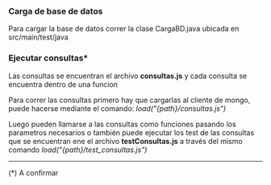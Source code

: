### Carga de base de datos
Para cargar la base de datos correr la clase CargaBD.java ubicada en src/main/test/java

### Ejecutar consultas*
Las consultas se encuentran el archivo **consultas.js** y cada consulta se encuentra dentro de una funcion
  
Para correr las consultas primero hay que cargarlas al cliente de mongo, puede hacerse mediante el comando: _load("{path}/consultas.js")_
  
Luego pueden llamarse a las consultas como funciones pasando los parametros necesarios o también puede ejecutar los test de las consultas que se encuentran ene el archivo **testConsultas.js** a través del mismo comando _load("{path}/test_consultas.js")_
  
---
(*) A confirmar